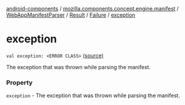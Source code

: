 [android-components](../../../../index.md) / [mozilla.components.concept.engine.manifest](../../../index.md) / [WebAppManifestParser](../../index.md) / [Result](../index.md) / [Failure](index.md) / [exception](./exception.md)

# exception

`val exception: <ERROR CLASS>` [(source)](https://github.com/mozilla-mobile/android-components/blob/master/components/concept/engine/src/main/java/mozilla/components/concept/engine/manifest/WebAppManifestParser.kt#L34)

The exception that was thrown while parsing the manifest.

### Property

`exception` - The exception that was thrown while parsing the manifest.